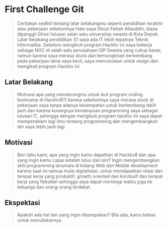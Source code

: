 # First Challenge Git

> Ceritakan sedikit tentang latar belakangmu seperti pendidikan terakhir atau pekerjaan sebelumnya
Halo saya Ghozi Fattah Allauddin, biasa dipanggil Ghozi lulusan salah satu universitas swasta di Kota Depok. Latar belakang pendidikan S1 saya ada IT lebih tepatnya Teknik Informatika. Sebelum mengikuti program Hacktiv ini saya bekerja sebagai NOC di salah satu perusahaan ISP Swasta yang cukup besar, namun karena saya merasa stuck dan kemungkinan berkembang pada pekerjaan lama saya kecil, saya memutuskan untuk resign dan mengikuti program Hacktiv ini.

## Latar Belakang

> Motivasi apa yang mendorongmu untuk ikut program coding bootcamp di Hacktiv8?)
karena sebelumnya saya merasa stuck di pekerjaan saya tanpa adanya kesempatan untuk berkembang lebih jauh dan karena kurangnya kemampuan programming saya sebagai lulusan IT, sehingga dengan mengikuti program hacktiv ini saya dapat memperdalam lagi ilmu tentang programming dan mengembangkan diri saya lebih jauh lagi.

## Motivasi

> Beri tahu kami, apa yang ingin kamu dapatkan di Hacktiv8 dan apa yang ingin kamu capai setelah lulus dari sini?
Ingin mengembangkan skill programming terumata di bidang Web dan Mobile development karena saat ini semua mulai digitalisasi. untuk mendapatkan relasi dan tempat kerja yang produktif, growth oriented dan kondusif dan tempat kerja yang fleksibel sehingga saya dapat membagi waktu juga ke keluarga dan orang-orang terdekat.

## Ekspektasi

> Apakah ada hal lain yang ingin disampaikan? Bila ada, kamu bebas untuk menuliskannya

